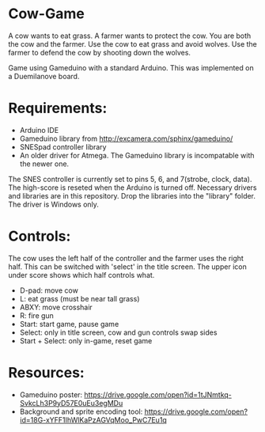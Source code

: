 # Cow-Game
A cow wants to eat grass. A farmer wants to protect the cow. You are both the cow and the farmer. Use the cow to eat grass and avoid wolves. Use the farmer to defend the cow by shooting down the wolves.

Game using Gameduino with a standard Arduino. This was implemented on a Duemilanove board.

# Requirements:

* Arduino IDE
* Gameduino library from http://excamera.com/sphinx/gameduino/
* SNESpad controller library
* An older driver for Atmega. The Gameduino library is incompatable with the newer one.
  
The SNES controller is currently set to pins 5, 6, and 7(strobe, clock, data).
The high-score is reseted when the Arduino is turned off.
Necessary drivers and libraries are in this repository. Drop the libraries into the "library" folder. The driver is Windows only.

# Controls:

The cow uses the left half of the controller and the farmer uses the right half. This can be switched with 'select' in the title screen. The upper icon under score shows which half controls what.

* D-pad: move cow
* L: eat grass (must be near tall grass)
* ABXY: move crosshair
* R: fire gun
* Start: start game, pause game
* Select: only in title screen, cow and gun controls swap sides
* Start + Select: only in-game, reset game

# Resources:

* Gameduino poster: https://drive.google.com/open?id=1tJNmtkq-SvkcLh3P9yD57E0uEu3egMDu
* Background and sprite encoding tool: https://drive.google.com/open?id=18G-xYFF1IhWlKaPzAGVqMoo_PwC7Eu1q

